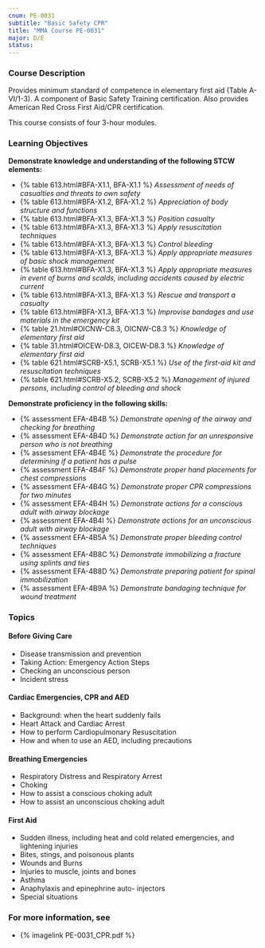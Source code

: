 ```yaml
---
cnum: PE-0031
subtitle: "Basic Safety CPR"
title: "MMA Course PE-0031"
major: D/E
status: 
---
```


### Course Description

Provides minimum standard of competence in elementary first aid (Table A-VI/1-3). A component of Basic Safety Training certification. Also provides American Red Cross First Aid/CPR certification.

This course consists of four 3-hour modules.


### Learning Objectives

**Demonstrate knowledge and understanding of the following STCW elements:**

* {% table 613.html#BFA-X1.1, BFA-X1.1 %} *Assessment of needs of casualties and threats to own safety*
* {% table 613.html#BFA-X1.2, BFA-X1.2 %} *Appreciation of body structure and functions*
* {% table 613.html#BFA-X1.3, BFA-X1.3 %} *Position casualty*
* {% table 613.html#BFA-X1.3, BFA-X1.3 %} *Apply resuscitation techniques*
* {% table 613.html#BFA-X1.3, BFA-X1.3 %} *Control bleeding*
* {% table 613.html#BFA-X1.3, BFA-X1.3 %} *Apply appropriate measures of basic shock management*
* {% table 613.html#BFA-X1.3, BFA-X1.3 %} *Apply appropriate measures in event of burns and scalds, including accidents caused by electric current*
* {% table 613.html#BFA-X1.3, BFA-X1.3 %} *Rescue and transport a casualty*
* {% table 613.html#BFA-X1.3, BFA-X1.3 %} *Improvise bandages and use materials in the emergency kit*
* {% table 21.html#OICNW-C8.3, OICNW-C8.3 %} *Knowledge of elementary first aid*
* {% table 31.html#OICEW-D8.3, OICEW-D8.3 %} *Knowledge of elementary first aid*
* {% table 621.html#SCRB-X5.1, SCRB-X5.1 %} *Use of the first-aid kit and resuscitation techniques*
* {% table 621.html#SCRB-X5.2, SCRB-X5.2 %} *Management of injured persons, including control of bleeding and shock*

**Demonstrate proficiency in the following skills:**

* {% assessment EFA-4B4B %} *Demonstrate opening of the airway and checking for breathing*
* {% assessment EFA-4B4D %} *Demonstrate action for an unresponsive person who is not breathing*
* {% assessment EFA-4B4E %} *Demonstrate the procedure for determining if a patient has a pulse*
* {% assessment EFA-4B4F %} *Demonstrate proper hand placements for chest compressions*
* {% assessment EFA-4B4G %} *Demonstrate proper CPR compressions for two minutes*
* {% assessment EFA-4B4H %} *Demonstrate actions for a conscious adult with airway blockage*
* {% assessment EFA-4B4I %} *Demonstrate actions for an unconscious adult with airway blockage*
* {% assessment EFA-4B5A %} *Demonstrate proper bleeding control techniques*
* {% assessment EFA-4B8C %} *Demonstrate immobilizing a fracture using splints and ties*
* {% assessment EFA-4B8D %} *Demonstrate preparing patient for spinal immobilization*
* {% assessment EFA-4B9A %} *Demonstrate bandaging technique for wound treatment*

### Topics

#### Before Giving Care

* Disease transmission and prevention
* Taking Action: Emergency Action Steps
* Checking an unconscious person
* Incident stress

#### Cardiac Emergencies, CPR and AED

* Background: when the heart suddenly fails
* Heart Attack and Cardiac Arrest
* How to perform Cardiopulmonary Resuscitation
* How and when to use an AED, including precautions

#### Breathing Emergencies

* Respiratory Distress and Respiratory Arrest
* Choking
* How to assist a conscious choking adult
* How to assist an unconscious choking adult

#### First Aid

* Sudden illness, including heat and cold related emergencies, and lightening injuries
* Bites, stings, and poisonous plants
* Wounds and Burns
* Injuries to muscle, joints and bones
* Asthma
* Anaphylaxis and epinephrine auto- injectors
* Special situations


### For more information, see 

* {% imagelink PE-0031_CPR.pdf %} 



